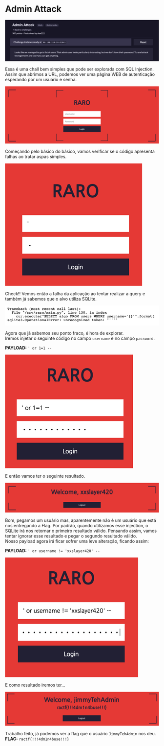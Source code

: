 # Admin Attack

![Banner Chall](images/banner-chall.png)

Essa é uma chall bem simples que pode ser explorada com SQL Injection.  
Assim que abrimos a URL, podemos ver uma página WEB de autenticação esperando por um usuário e senha.  


![Login](images/login.png)

Começando pelo básico do básico, vamos verificar se o código apresenta falhas ao tratar aspas simples.

![Injection Quote](images/injection-quote.png)

Check!! Vemos então a falha da aplicação ao tentar realizar a query e também já sabemos que o alvo utiliza SQLite.

![Flaw SQL Injection](images/flaw-sqli.png)

Agora que já sabemos seu ponto fraco, é hora de explorar.    
Iremos injetar o seguinte código no campo `username` e no campo `password`.  
  
**PAYLOAD:** `' or 1=1 -- `

![First Injection](images/first-injection.png)

E então vamos ter o seguinte resultado.


![Welcome xxslayer420](images/welcome-xxslayer420.png)

Bom, pegamos um usuário mas, aparentemente não é um usuário que está nos entregando a Flag. Por padrão, quando utilizamos esse injection, o SQLite irá nos retornar o primeiro resultado válido. Pensando assim, vamos tentar ignorar esse resultado e pegar o segundo resultado válido.    
Nosso payload agora irá ficar sofrer uma leve alteração, ficando assim:  
  
**PAYLOAD:** `' or username != 'xxslayer420' -- `

![Final Exploit Login](images/final-exploit-login.png)

E como resultado iremos ter...

![Flag](images/flag.png)

Trabalho feito, já podemos ver a flag que o usuário `JimmyTehAdmin` nos deu.  
**FLAG:** `ractf{!!!4dm1n4buse!!!}`